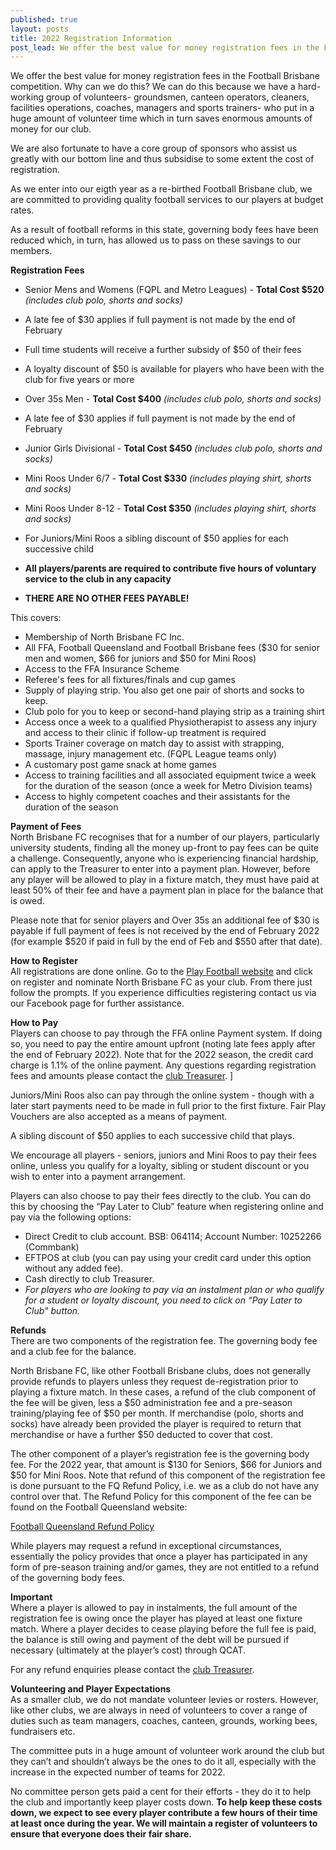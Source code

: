 ```yaml
---
published: true
layout: posts
title: 2022 Registration Information
post_lead: We offer the best value for money registration fees in the Football Brisbane competition. We have published fees for all senior and junior teams and fee inlcusions.
---
```


We offer the best value for money registration fees in the Football Brisbane competition. Why can we do this? We can do this because we have a hard-working group of volunteers- groundsmen, canteen operators, cleaners, facilities operations, coaches, managers and sports trainers- who put in a huge amount of volunteer time which in turn saves enormous amounts of money for our club.

We are also fortunate to have a core group of sponsors who assist us greatly with our bottom line and thus subsidise to some extent the cost of registration.

As we enter into our eigth year as a re-birthed Football Brisbane club, we are committed to providing quality football services to our players at budget rates.

As a result of football reforms in this state, governing body fees have been reduced which, in turn, has allowed us to pass on these savings to our members.

**Registration Fees**

- Senior Mens and Womens (FQPL and Metro Leagues) - **Total Cost $520** _(includes club polo, shorts and socks)_
- A late fee of $30 applies if full payment is not made by the end of February
- Full time students will receive a further subsidy of $50 of their fees
- A loyalty discount of $50 is available for players who have been with the club for five years or more
- Over 35s Men - **Total Cost $400** _(includes club polo, shorts and socks)_
- A late fee of $30 applies if full payment is not made by the end of February

- Junior Girls Divisional - **Total Cost $450** _(includes club polo, shorts and socks)_
- Mini Roos Under 6/7 - **Total Cost $330** _(includes playing shirt, shorts and socks)_
- Mini Roos Under 8-12 - **Total Cost $350** _(includes playing shirt, shorts and socks)_
- For Juniors/Mini Roos a sibling discount of $50 applies for each successive child
- **All players/parents are required to contribute five hours of voluntary service to the club in any capacity**
- **THERE ARE NO OTHER FEES PAYABLE!**

This covers:

- Membership of North Brisbane FC Inc.
- All FFA, Football Queensland and Football Brisbane fees ($30 for senior men and women, $66 for juniors and $50 for Mini Roos)
- Access to the FFA Insurance Scheme
- Referee's fees for all fixtures/finals and cup games
- Supply of playing strip. You also get one pair of shorts and socks to keep.
- Club polo for you to keep or second-hand playing strip as a training shirt
- Access once a week to a qualified Physiotherapist to assess any injury and access to their clinic if follow-up treatment is required
- Sports Trainer coverage on match day to assist with strapping, massage, injury management etc. (FQPL League teams only)
- A customary post game snack at home games
- Access to training facilities and all associated equipment twice a week for the duration of the season (once a week for Metro Division teams)
- Access to highly competent coaches and their assistants for the duration of the season

**Payment of Fees**  
North Brisbane FC recognises that for a number of our players, particularly university students, finding all the money up-front to pay fees can be quite a challenge. Consequently, anyone who is experiencing financial hardship, can apply to the Treasurer to enter into a payment plan. However, before any player will be allowed to play in a fixture match, they must have paid at least 50% of their fee and have a payment plan in place for the balance that is owed.

Please note that for senior players and Over 35s an additional fee of $30 is payable if full payment of fees is not received by the end of February 2022 (for example $520 if paid in full by the end of Feb and $550 after that date).

**How to Register**  
All registrations are done online. Go to the [Play Football website](https://www.playfootball.com.au) and click on register and nominate North Brisbane FC as your club. From there just follow the prompts. If you experience difficulties registering contact us via our Facebook page for further assistance.

**How to Pay**  
Players can choose to pay through the FFA online Payment system. If doing so, you need to pay the entire amount upfront (noting late fees apply after the end of February 2022). Note that for the 2022 season, the credit card charge is 1.1% of the online payment. Any questions regarding registration fees and amounts please contact the [club Treasurer](../about/committee). ]

Juniors/Mini Roos also can pay through the online system - though with a later start payments need to be made in full prior to the first fixture. Fair Play Vouchers are also accepted as a means of payment.

A sibling discount of $50 applies to each successive child that plays.

We encourage all players - seniors, juniors and Mini Roos to pay their fees online, unless you qualify for a loyalty, sibling or student discount or you wish to enter into a payment arrangement.

Players can also choose to pay their fees directly to the club. You can do this by choosing the “Pay Later to Club” feature when registering online and pay via the following options:

- Direct Credit to club account. BSB: 064114; Account Number: 10252266 (Commbank)
- EFTPOS at club (you can pay using your credit card under this option without any added fee).
- Cash directly to club Treasurer.
- _For players who are looking to pay via an instalment plan or who qualify for a student or loyalty discount, you need to click on “Pay Later to Club" button._

**Refunds**  
There are two components of the registration fee. The governing body fee and a club fee for the balance.

North Brisbane FC, like other Football Brisbane clubs, does not generally provide refunds to players unless they request de-registration prior to playing a fixture match. In these cases, a refund of the club component of the fee will be given, less a $50 administration fee and a pre-season training/playing fee of $50 per month. If merchandise (polo, shorts and socks) have already been provided the player is required to return that merchandise or have a further $50 deducted to cover that cost.

The other component of a player’s registration fee is the governing body fee. For the 2022 year, that amount is $130 for Seniors, $66 for Juniors and $50 for Mini Roos. Note that refund of this component of the registration fee is done pursuant to the FQ Refund Policy, i.e. we as a club do not have any control over that. The Refund Policy for this component of the fee can be found on the Football Queensland website:

[Football Queensland Refund Policy](https://footballqueensland.com.au/wp-content/uploads/2020/03/FQ-Refund-Policy-2020.pdf)

While players may request a refund in exceptional circumstances, essentially the policy provides that once a player has participated in any form of pre-season training and/or games, they are not entitled to a refund of the governing body fees.

**Important**  
Where a player is allowed to pay in instalments, the full amount of the registration fee is owing once the player has played at least one fixture match. Where a player decides to cease playing before the full fee is paid, the balance is still owing and payment of the debt will be pursued if necessary (ultimately at the player’s cost) through QCAT.

For any refund enquiries please contact the [club Treasurer](../about/committee).

**Volunteering and Player Expectations**  
As a smaller club, we do not mandate volunteer levies or rosters.
However, like other clubs, we are always in need of volunteers to cover a range of duties such as team managers, coaches, canteen, grounds, working bees, fundraisers etc.

The committee puts in a huge amount of volunteer work around the club but they can’t and shouldn’t always be the ones to do it all, especially with the increase in the expected number of teams for 2022.

No committee person gets paid a cent for their efforts - they do it to help the club and importantly keep player costs down. **To help keep these costs down, we expect to see every player contribute a few hours of their time at least once during the year. We will maintain a register of volunteers to ensure that everyone does their fair share.**
